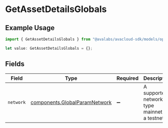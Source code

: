 # GetAssetDetailsGlobals

## Example Usage

```typescript
import { GetAssetDetailsGlobals } from "@avalabs/avacloud-sdk/models/operations";

let value: GetAssetDetailsGlobals = {};
```

## Fields

| Field                                                                          | Type                                                                           | Required                                                                       | Description                                                                    | Example                                                                        |
| ------------------------------------------------------------------------------ | ------------------------------------------------------------------------------ | ------------------------------------------------------------------------------ | ------------------------------------------------------------------------------ | ------------------------------------------------------------------------------ |
| `network`                                                                      | [components.GlobalParamNetwork](../../models/components/globalparamnetwork.md) | :heavy_minus_sign:                                                             | A supported network type mainnet or a testnet.                                 | mainnet                                                                        |